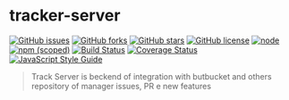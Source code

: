 # tracker-server


[![GitHub issues](https://img.shields.io/github/issues/israeleriston/tracker-server.svg)](https://github.com/israeleriston/tracker-server/issues) [![GitHub forks](https://img.shields.io/github/forks/israeleriston/tracker-server.svg)](https://github.com/israeleriston/tracker-server/network) [![GitHub stars](https://img.shields.io/github/stars/israeleriston/tracker-server.svg)](https://github.com/israeleriston/tracker-server/stargazers) [![GitHub license](https://img.shields.io/github/license/israeleriston/tracker-server.svg)](https://github.com/israeleriston/tracker-server/blob/master/LICENSE) [![node](https://img.shields.io/node/v/passport.svg)](https://github.com/israeleriston/tracker-server) [![npm (scoped)](https://img.shields.io/npm/v/@cycle/core.svg)](https://github.com/israeleriston/tracker-server) [![Build Status](https://travis-ci.org/israeleriston/tracker-server.svg?branch=master)](https://travis-ci.org/israeleriston/tracker-server) [![Coverage Status](https://coveralls.io/repos/github/israeleriston/tracker-server/badge.svg?branch=master)](https://coveralls.io/github/israeleriston/tracker-server?branch=master) [![JavaScript Style Guide](https://img.shields.io/badge/code_style-standard-brightgreen.svg)](https://standardjs.com)


>Track Server is beckend of integration with butbucket and others repository of manager issues, PR e new features

